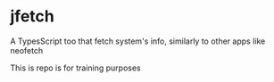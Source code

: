 # jfetch

A TypesScript too that fetch system's info, similarly to other apps like neofetch

This is repo is for training purposes
